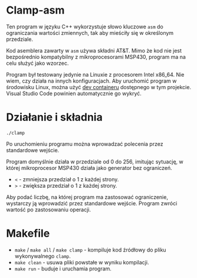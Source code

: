 # Clamp-asm

Ten program w języku C++ wykorzystuje słowo kluczowe `asm` do ograniczania wartości zmiennych, tak aby mieściły się w określonym przedziale.

Kod asemblera zawarty w `asm` używa składni AT&T. Mimo że kod nie jest bezpośrednio kompatybilny z mikroprocesorami MSP430, program ma na celu służyć jako wzorzec.

Program był testowany jedynie na Linuxie z procesorem Intel x86_64. Nie wiem, czy działa na innych konfiguracjach. Aby uruchomić program w środowisku Linux, można użyć [dev containeru](https://code.visualstudio.com/docs/devcontainers/containers) dostępnego w tym projekcie. Visual Studio Code powinien automatycznie go wykryć.

# Działanie i składnia

`./clamp`

Po uruchomieniu programu można wprowadzać polecenia przez standardowe wejście.

Program domyślnie działa w przedziale od 0 do 256, imitując sytuację, w której mikroprocesor MSP430 działa jako generator bez ograniczeń. 

- `<` - zmniejsza przedział o 1 z każdej strony.
- `>` - zwiększa przedział o 1 z każdej strony.

Aby podać liczbę, na której program ma zastosować ograniczenie, wystarczy ją wprowadzić przez standardowe wejście. Program zwróci wartość po zastosowaniu operacji.

# Makefile

- `make` / `make all` / `make clamp` - kompiluje kod źródłowy do pliku wykonywalnego `clamp`.
- `make clean` - usuwa pliki powstałe w wyniku kompilacji.
- `make run` - buduje i uruchamia program.
